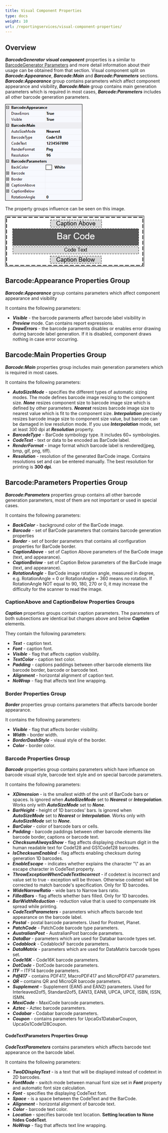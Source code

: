 ```yaml
---
title: Visual Component Properties
type: docs
weight: 10
url: /reportingservices/visual-component-properties/
---
```

## **Overview**
***BarcodeGenerator visual component*** properties is a similar to [BarcodeGenerator Parameters]( https://reference.aspose.com/barcode/net/aspose.barcode.generation/barcodegenerator) and more detail information about their usage can be obtained from that section. Visual component split on ***Barcode:Appearance***, ***Barcode:Main*** and ***Barcode:Parameters*** sections. ***Barcode:Appearance*** group contains parameters which affect component appearance and visibility, ***Barcode:Main*** group contains main generation parameters which is required in most cases, ***Barcode:Parameters*** includes all other barcode generation parameters.

<img style="border:1px solid black;" src="properties_01.png" alt="BarcodeGenerator visual component properties" />

The property groups influence can be seen on this image.

<img style="border:1px solid black;" src="properties_02.png" alt="BarcodeGenerator visual component structure" />

## **Barcode:Appearance Properties Group**
***Barcode:Appearance*** group contains parameters which affect component appearance and visibility

It contains the following parameters:
- ***Visible*** - the barcode paraments affect barcode label visibility in ***Preview*** mode. Can contains report expressions.
- ***DrawErrors*** - the barcode paraments disables or enables error drawing during barcode label generation. If it is disabled, component draws nothing in case error occurring.

## **Barcode:Main Properties Group**
***Barcode:Main*** properties group includes main generation parameters which is required in most cases. 

It contains the following parameters:
- ***AutoSizeMode*** - specifies the different types of automatic sizing modes. The mode defines barcode image resizing to the component size. ***None*** resizes component size to barcode image size which is defined by other parameters. ***Nearest*** resizes barcode image size to nearest value which is fit to the component size. ***Interpolation*** precisely resizes barcode image size to component size value, but barcode can be damaged in low resolution mode. If you use ***Interpolation*** mode, set at least 300 dpi at ***Resolution*** property.
- ***BarcodeType*** - BarCode symbology type. It includes 60+ symbologies.
- ***CodeText*** - text or data to be encoded as BarCode label.
- ***RenderFormat*** - image format which barcode label is rendered(jpeg, bmp, gif, png, tiff).
- ***Resolution*** - resolution of the generated BarCode image. Contains resolutions set and can be entered manually. The best resolution for printing is **300 dpi**.

## **Barcode:Parameters Properties Group**
***Barcode:Parameters*** properties group contains all other barcode generation parameters, most of them are not important or used in special cases. 

It contains the following parameters:
- ***BackColor*** - background color of the BarCode image.
- ***Barcode*** - set of BarCode parameters that contains barcode generation properties
- ***Border*** - set of border parameters that contains all configuration properties for BarCode border.
- ***CaptionAbove*** - set of Caption Above parameters of the BarCode image (text, and appearance).
- ***CaptionBelow*** - set of Caption Below parameters of the BarCode image (text, and appearance).
- ***RotationAngle*** - BarCode image rotation angle, measured in degree, e.g. RotationAngle = 0 or RotationAngle = 360 means no rotation. If RotationAngle NOT equal to 90, 180, 270 or 0, it may increase the difficulty for the scanner to read the image.

### **CaptionAbove and CaptionBelow Properties Groups**
***Caption*** properties groups contain caption parameters. The parameters of both subsections are identical but changes above and below ***Caption*** elements.

They contain the following parameters:
- ***Text*** - caption text.
- ***Font*** - caption font.
- ***Visible*** - flag that affects caption visibility.
- ***TextColor*** - caption text color.
- ***Padding*** - captions paddings between other barcode elements like barcode border, barcode or barcode text.
- ***Alignment*** - horizontal alignment of caption text.
- ***NoWrap*** - flag that affects text line wrapping.

### **Border Properties Group**
***Border*** properties group contains parameters that affects barcode border appearance. 

It contains the following parameters:
- ***Visible*** - flag that affects border visibility.
- ***Width*** - border width.
- ***BorderDashStyle*** - visual style of the border.
- ***Color*** - border color.


### **Barcode Properties Group**

***Barcode*** properties group contains parameters which have influence on barcode visual style, barcode text style and on special barcode parameters. 

It contains the following parameters:
- ***XDimension*** - is the smallest width of the unit of BarCode bars or spaces. Is ignored when ***AutoSizeMode*** set to ***Nearest*** or ***Interpolation***. Works only with ***AutoSizeMode*** set to ***None***.
- ***BarHeight*** - height of 1D barcodes' bars. Is ignored when ***AutoSizeMode*** set to ***Nearest*** or ***Interpolation***. Works only with ***AutoSizeMode*** set to ***None***.
- ***BarColor*** - color of barcode bars or cells.
- ***Padding*** - barcode paddings between other barcode elements like barcode border, captions or barcode text.
- ***ChecksumAlwaysShow*** - flag affects displaying checksum digit in the human readable text for Code128 and GS1Code128 barcodes.
- ***IsChecksumEnabled*** - flag affects enabling checksum during generation 1D barcodes.
- ***EnableEscape*** - indicates whether explains the character "\\" as an escape character in CodeText property.
- ***ThrowExceptionWhenCodeTextIncorrect*** - if codetext is incorrect and value set to true - exception will be thrown. Otherwise codetext will be corrected to match barcode's specification. Only for 1D barcodes.
- ***WideNarrowRatio*** - wide bars to Narrow bars ratio.
- ***FilledBars*** - flag affects whether bars filled. Only for 1D barcodes.
- ***BarWidthReduction*** - reduction value that is used to compensate ink spread while printing.
- ***CodeTextParameters*** - parameters which affects barcode text appearance on the barcode label.
- ***Postal*** - postal barcode parameters. Used for Postnet, Planet.
- ***PatchCode*** - PatchCode barcode type parameters.
- ***AustralianPost*** - AustralianPost barcode parameters.
- ***DataBar*** - parameters which are used for Databar barcode types set.
- ***Codablock*** - CodablockF barcode parameters.
- ***DataMatrix*** - parameters which are used for DataMatrix barcode types set.
- ***Code16K*** - Code16K barcode parameters.
- ***DotCode*** - DotCode barcode parameters.
- ***ITF*** – ITF14 barcode parameters.
- ***Pdf417*** - contains PDF417, MacroPDF417 and MicroPDF417 parameters.
- ***QR*** – contains QR and MicroQR barcode parameters.
- ***Supplement*** – Supplement (EAN5 and EAN2) parameters. Used for Interleaved2of5, Standard2of5, EAN13, EAN8, UPCA, UPCE, ISBN, ISSN, ISMN.
- ***MaxiCode*** - MaxiCode barcode parameters.
- ***Aztec*** - Aztec barcode parameters.
- ***Codabar*** - Codabar barcode parameters.
- ***Coupon*** - contains parameters for UpcaGs1DatabarCoupon, UpcaGs1Code128Coupon.

#### **CodeTextParameters Properties Group**

***CodeTextParameters*** contains parameters which affects barcode text appearance on the barcode label. 

It contains the following parameters:
- ***TwoDDisplayText*** - is a text that will be displayed instead of codetext in 2D barcodes.
- ***FontMode*** - switch mode between manual font size set in ***Font*** property and automatic font size calculation.
- ***Font*** - specifies the displaying CodeText font.
- ***Space*** - is a space between the CodeText and the BarCode.
- ***Alignment*** - horizontal alignment of barcode text.
- ***Color*** - barcode text color.
- ***Location*** - specifies barcode text location. **Setting location to None hides CodeText**.
- ***NoWrap*** - flag that affects text line wrapping.
